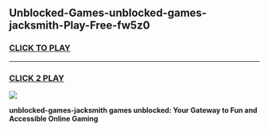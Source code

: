 
## Unblocked-Games-unblocked-games-jacksmith-Play-Free-fw5z0
<h3>
<a href="https://premium76.site?title=unblocked-games-jacksmith&ref=23A">CLICK TO PLAY</a></h3>
<hr>

<h3>
<a href="https://premium76.site?title=unblocked-games-jacksmith&ref=23A">CLICK 2 PLAY</a>
  
</h3>

<a href="https://premium76.site?title=unblocked-games-jacksmith&ref=23A"><img src="https://clearcache.store/games.png"></a>


**unblocked-games-jacksmith games unblocked: Your Gateway to Fun and Accessible Online Gaming**
